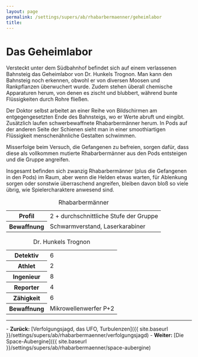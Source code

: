 ```yaml
---
layout: page
permalink: /settings/supers/ab/rhabarbermaenner/geheimlabor
title: 
---
```


# Das Geheimlabor

Versteckt unter dem Südbahnhof befindet sich auf einem verlassenen Bahnsteig das Geheimlabor von Dr. Hunkels Trognon. Man kann den Bahnsteig noch erkennen, obwohl er von diversen Moosen und Rankpflanzen überwuchert wurde. Zudem stehen überall chemische Apparaturen herum, von denen es zischt und blubbert, während bunte Flüssigkeiten durch Rohre fließen.

Der Doktor selbst arbeitet an einer Reihe von Bildschirmen am entgegengesetzten Ende des Bahnsteigs, wo er Werte abruft und eingibt. Zusätzlich laufen schwerbewaffnete Rhabarbermänner herum. In Pods auf der anderen Seite der Schienen sieht man in einer smoothiartigen Flüssigkeit menschenähnliche Gestalten schwimmen.

Misserfolge beim Versuch, die Gefangenen zu befreien, sorgen dafür, dass diese als vollkommen mutierte Rhabarbermänner aus den Pods entsteigen und die Gruppe angreifen.

Insgesamt befinden sich zwanzig Rhabarbermänner (plus die Gefangenen in den Pods) im Raum, aber wenn die Helden etwas warten, für Ablenkung sorgen oder sonstwie überraschend angreifen, bleiben davon bloß so viele übrig, wie Spielercharaktere anwesend sind.

<div class="col2">
<table>
<caption>Rhabarbermänner</caption>
<tbody>
<tr><th>Profil</th><td>2 + durchschnittliche Stufe der Gruppe</td></tr>
<tr><th>Bewaffnung</th><td>Schwarmverstand, Laserkarabiner</td></tr>
</tbody>
</table>
</div>
<div class="col2">
<table>
<caption>Dr. Hunkels Trognon</caption>
<tbody>
<tr><th>Detektiv</th><td>6</td></tr>
<tr><th>Athlet</th><td>2</td></tr>
<tr><th>Ingenieur</th><td>8</td></tr>
<tr><th>Reporter</th><td>4</td></tr>
<tr><th>Zähigkeit</th><td>6</td></tr>
<tr><th>Bewaffnung</th><td>Mikrowellenwerfer P+2</td></tr>
</tbody>
</table>
</div>

<hr/>
- <strong>Zurück:</strong> [Verfolgungsjagd, das UFO, Turbulenzen]({{ site.baseurl }}/settings/supers/ab/rhabarbermaenner/verfolgungsjagd)
- <strong>Weiter:</strong> [Die Space-Aubergine]({{ site.baseurl }}/settings/supers/ab/rhabarbermaenner/space-aubergine)

